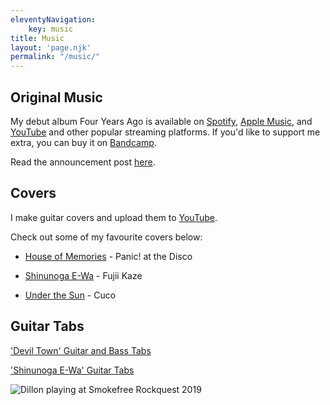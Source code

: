 ```yaml
---
eleventyNavigation:
    key: music
title: Music
layout: 'page.njk'
permalink: "/music/"
---
```


## Original Music

My debut album Four Years Ago is available on [Spotify](https://open.spotify.com/album/1fZsXGI9lt7uLKxsVW05yO), [Apple Music](https://music.apple.com/nz/album/four-years-ago/1794185490), and [YouTube](https://www.youtube.com/playlist?list=PLLpzqG7j3kj6YI5ImREnblmyMn-MNtNJp) and other popular streaming platforms. If you'd like to support me extra, you can buy it on [Bandcamp](https://dillonmok.bandcamp.com/album/four-years-ago).

Read the announcement post [here](/blog/four-years-ago).

## Covers

I make guitar covers and upload them to [YouTube](https://youtube.com/@dillonmok). 

Check out some of my favourite covers below:

- [House of Memories](https://youtu.be/5_QMCznC2DM) - Panic! at the Disco

- [Shinunoga E-Wa](https://youtu.be/MLhR12SEwB0) - Fujii Kaze

- [Under the Sun](https://youtu.be/XtSP7n7iWOA?si) - Cuco

## Guitar Tabs

['Devil Town' Guitar and Bass Tabs](https://drive.google.com/drive/folders/1oN89B-DgRorv5U25DhdSoCBfJ8x7LlXL?usp=share_link)

['Shinunoga E-Wa' Guitar Tabs](https://drive.google.com/file/d/1BUS4abGDLWa4fxz1ndhvwpiUT2-edyGk/view?usp=sharing)

![Dillon playing at Smokefree Rockquest 2019](https://cdn.dillonmok.com/rockquest.jpg)